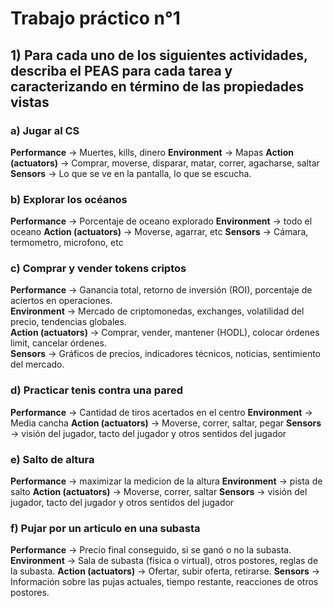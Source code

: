 # Trabajo práctico n°1

## 1) Para cada uno de los siguientes actividades, describa el PEAS para cada tarea y caracterizando en término de las propiedades vistas 

### a) Jugar al CS
**Performance** →  Muertes, kills, dinero
**Environment** → Mapas
**Action (actuators)** → Comprar, moverse, disparar, matar, correr, agacharse, saltar
**Sensors** →  Lo que se ve en la pantalla, lo que se escucha.

### b) Explorar los océanos
**Performance** → Porcentaje de oceano explorado
**Environment** →  todo el oceano
**Action (actuators)** →  Moverse, agarrar, etc
**Sensors** →  Cámara, termometro, microfono, etc

### c) Comprar y vender tokens criptos
**Performance** → Ganancia total, retorno de inversión (ROI), porcentaje de aciertos en operaciones.  
**Environment** → Mercado de criptomonedas, exchanges, volatilidad del precio, tendencias globales.  
**Action (actuators)** → Comprar, vender, mantener (HODL), colocar órdenes limit, cancelar órdenes.  
**Sensors** → Gráficos de precios, indicadores técnicos, noticias, sentimiento del mercado.

### d) Practicar tenis contra una pared
**Performance** →  Cantidad de tiros acertados en el centro
**Environment** → Media cancha
**Action (actuators)** → Moverse, correr, saltar, pegar
**Sensors** → visión del jugador, tacto del jugador y otros sentidos del jugador

### e) Salto de altura
**Performance** →  maximizar la medicion de la altura
**Environment** → pista de salto
**Action (actuators)** → Moverse, correr, saltar
**Sensors** → visión del jugador, tacto del jugador y otros sentidos del jugador

### f) Pujar por un articulo en una subasta 
**Performance** →  Precio final conseguido, si se ganó o no la subasta.
**Environment** → Sala de subasta (física o virtual), otros postores, reglas de la subasta.
**Action (actuators)** → Ofertar, subir oferta, retirarse.
**Sensors** → Información sobre las pujas actuales, tiempo restante, reacciones de otros postores.
